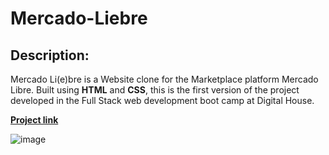 # Mercado-Liebre

## Description:

Mercado Li(e)bre is a Website clone for the Marketplace platform Mercado Libre. Built using **HTML** and **CSS**, this is the first version of the project developed in the Full Stack web development boot camp at Digital House.

[**Project link**](https://mercado-liebre-ohsj.onrender.com/)

![image](https://github.com/JRMZdev/Mercado-Liebre/assets/129340846/c1b4a637-53d2-443b-a3d0-41cd42d4b908)

